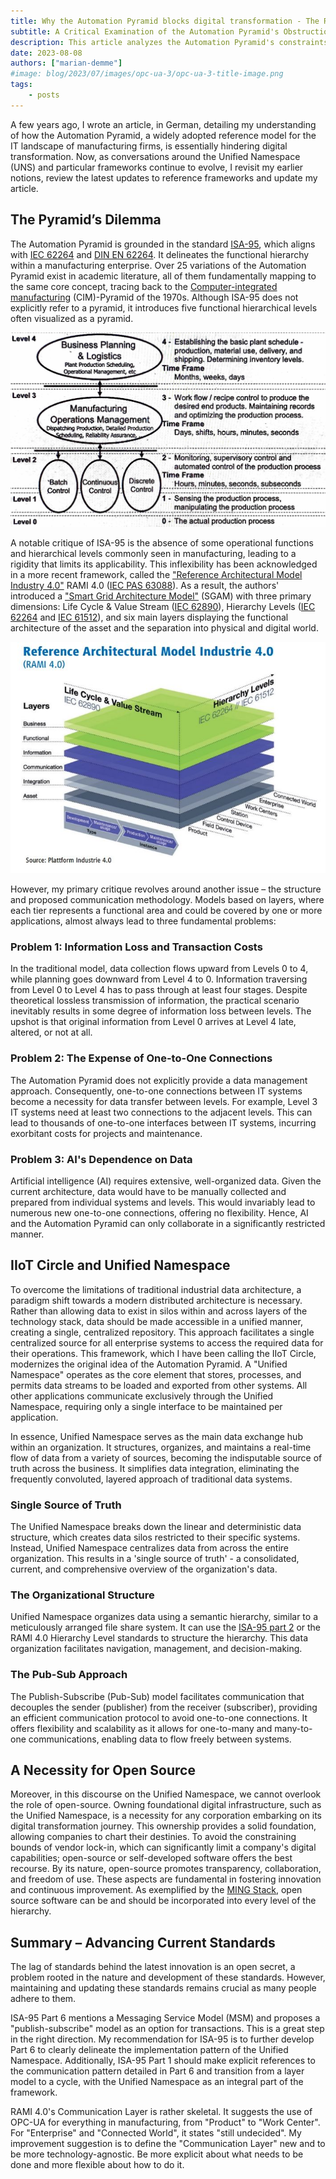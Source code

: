 ```yaml
---
title: Why the Automation Pyramid blocks digital transformation - The Role of Unified Namespace
subtitle: A Critical Examination of the Automation Pyramid's Obstruction to Digital Transformation
description: This article analyzes the Automation Pyramid's constraints and explains the Unified Namespace, highlighting its potential to evolve digital transformation in manufacturing.
date: 2023-08-08 
authors: ["marian-demme"]
#image: blog/2023/07/images/opc-ua-3/opc-ua-3-title-image.png
tags:
    - posts
---
```

A few years ago, I wrote an article, in German, detailing my understanding of how the Automation Pyramid, a widely adopted reference model for the IT landscape of manufacturing firms, is essentially hindering digital transformation. Now, as conversations around the Unified Namespace (UNS) and particular frameworks continue to evolve, I revisit my earlier notions, review the latest updates to reference frameworks and update my article.
<!--more-->

## The Pyramid’s Dilemma

The Automation Pyramid is grounded in the standard [ISA-95](https://www.isa.org/products/ansi-isa-95-00-01-2010-iec-62264-1-mod-enterprise), which aligns with [IEC 62264](https://www.iso.org/standard/57308.html) and [DIN EN 62264](https://www.beuth.de/en/standard/din-en-62264-1/207270059). It delineates the functional hierarchy within a manufacturing enterprise. Over 25 variations of the Automation Pyramid exist in academic literature, all of them fundamentally mapping to the same core concept, tracing back to the [Computer-integrated manufacturing](https://en.wikipedia.org/wiki/Computer-integrated_manufacturing) (CIM)-Pyramid of the 1970s. Although ISA-95 does not explicitly refer to a pyramid, it introduces five functional hierarchical levels often visualized as a pyramid.

![Automation Pyramid ISA95](./images/UNS/ISA95.JPG)

A notable critique of ISA-95 is the absence of some operational functions and hierarchical levels commonly seen in manufacturing, leading to a rigidity that limits its applicability. This inflexibility has been acknowledged in a more recent framework, called the ["Reference Architectural Model Industry 4.0"](https://www.isa.org/intech-home/2019/march-april/features/rami-4-0-reference-architectural-model-for-industr) RAMI 4.0 ([IEC PAS 63088](https://www.beuth.de/en/norm/pd-iec-pas-63088/272832590)). As a result, the authors' introduced a ["Smart Grid Architecture Model"](https://syc-se.iec.ch/wp-content/uploads/2019/10/Reference_Architecture_final.pdf) (SGAM) with three primary dimensions: Life Cycle & Value Stream ([IEC 62890](https://www.vde-verlag.de/iec-standards/248992/iec-62890-2020.html)), Hierarchy Levels ([IEC 62264](https://www.iso.org/standard/57308.html) and [IEC 61512](https://www.vde-verlag.de/iec-standards/216764/iec-61512-4-2009.html)), and six main layers displaying the functional architecture of the asset and the separation into physical and digital world.

![RAMI4.0](./images/UNS/RAMI40.jpeg)

However, my primary critique revolves around another issue – the structure and proposed communication methodology. Models based on layers, where each tier represents a functional area and could be covered by one or more applications, almost always lead to three fundamental problems:

### Problem 1: Information Loss and Transaction Costs

In the traditional model, data collection flows upward from Levels 0 to 4, while planning goes downward from Level 4 to 0. Information traversing from Level 0 to Level 4 has to pass through at least four stages. Despite theoretical lossless transmission of information, the practical scenario inevitably results in some degree of information loss between levels. The upshot is that original information from Level 0 arrives at Level 4 late, altered, or not at all.

### Problem 2: The Expense of One-to-One Connections 

The Automation Pyramid does not explicitly provide a data management approach. Consequently, one-to-one connections between IT systems become a necessity for data transfer between levels. For example, Level 3 IT systems need at least two connections to the adjacent levels. This can lead to thousands of one-to-one interfaces between IT systems, incurring exorbitant costs for projects and maintenance.

### Problem 3: AI's Dependence on Data 

Artificial intelligence (AI) requires extensive, well-organized data. Given the current architecture, data would have to be manually collected and prepared from individual systems and levels. This would invariably lead to numerous new one-to-one connections, offering no flexibility. Hence, AI and the Automation Pyramid can only collaborate in a significantly restricted manner.

## IIoT Circle and Unified Namespace

To overcome the limitations of traditional industrial data architecture, a paradigm shift towards a modern distributed architecture is necessary. Rather than allowing data to exist in silos within and across layers of the technology stack, data should be made accessible in a unified manner, creating a single, centralized repository. This approach facilitates a single centralized source for all enterprise systems to access the required data for their operations. This framework, which I have been calling the IIoT Circle, modernizes the original idea of the Automation Pyramid. A "Unified Namespace" operates as the core element that stores, processes, and permits data streams to be loaded and exported from other systems. All other applications communicate exclusively through the Unified Namespace, requiring only a single interface to be maintained per application. 

<!-- ![IToT Circle Image](PLACEHOLDER) -->

In essence, Unified Namespace serves as the main data exchange hub within an organization. It structures, organizes, and maintains a real-time flow of data from a variety of sources, becoming the indisputable source of truth across the business. It simplifies data integration, eliminating the frequently convoluted, layered approach of traditional data systems.

### Single Source of Truth 

The Unified Namespace breaks down the linear and deterministic data structure, which creates data silos restricted to their specific systems. Instead, Unified Namespace centralizes data from across the entire organization. This results in a 'single source of truth' - a consolidated, current, and comprehensive overview of the organization's data.

### The Organizational Structure 

Unified Namespace organizes data using a semantic hierarchy, similar to a meticulously arranged file share system. It can use the [ISA-95 part 2](https://www.isa.org/products/ansi-isa-95-00-02-2018-enterprise-control-system-i) or the RAMI 4.0 Hierarchy Level standards to structure the hierarchy. This data organization facilitates navigation, management, and decision-making.

### The Pub-Sub Approach

The Publish-Subscribe (Pub-Sub) model facilitates communication that decouples the sender (publisher) from the receiver (subscriber), providing an efficient communication protocol to avoid one-to-one connections. It offers flexibility and scalability as it allows for one-to-many and many-to-one communications, enabling data to flow freely between systems.

## A Necessity for Open Source

Moreover, in this discourse on the Unified Namespace, we cannot overlook the role of open-source. Owning foundational digital infrastructure, such as the Unified Namespace, is a necessity for any corporation embarking on its digital transformation journey. This ownership provides a solid foundation, allowing companies to chart their destinies. To avoid the constraining bounds of vendor lock-in, which can significantly limit a company's digital capabilities; open-source or self-developed software offers the best recourse. By its nature, open-source promotes transparency, collaboration, and freedom of use. These aspects are fundamental in fostering innovation and continuous improvement. As exemplified by the [MING Stack](../../02/ming-blog.md), open source software can be and should be incorporated into every level of the hierarchy.

## Summary – Advancing Current Standards

The lag of standards behind the latest innovation is an open secret, a problem rooted in the nature and development of these standards. However, maintaining and updating these standards remains crucial as many people adhere to them.

ISA-95 Part 6 mentions a Messaging Service Model (MSM) and proposes a "publish-subscribe" model as an option for transactions. This is a great step in the right direction. My recommendation for ISA-95 is to further develop Part 6 to clearly delineate the implementation pattern of the Unified Namespace. Additionally, ISA-95 Part 1 should make explicit references to the communication pattern detailed in Part 6 and transition from a layer model to a cycle, with the Unified Namespace as an integral part of the framework. 

RAMI 4.0's Communication Layer is rather skeletal. It suggests the use of OPC-UA for everything in manufacturing, from "Product" to "Work Center". For "Enterprise" and "Connected World", it states "still undecided". My improvement suggestion is to define the "Communication Layer" new and to be more technology-agnostic. Be more explicit about what needs to be done and more flexible about how to do it.
